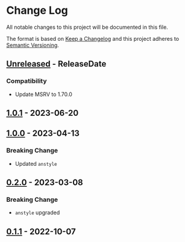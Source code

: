 # Change Log
All notable changes to this project will be documented in this file.

The format is based on [Keep a Changelog](http://keepachangelog.com/)
and this project adheres to [Semantic Versioning](http://semver.org/).

<!-- next-header -->
## [Unreleased] - ReleaseDate

### Compatibility

- Update MSRV to 1.70.0

## [1.0.1] - 2023-06-20

## [1.0.0] - 2023-04-13

### Breaking Change

- Updated `anstyle`

## [0.2.0] - 2023-03-08

### Breaking Change

- `anstyle` upgraded

## [0.1.1] - 2022-10-07

<!-- next-url -->
[Unreleased]: https://github.com/rust-cli/anstyle/compare/anstyle-ls-v1.0.1...HEAD
[1.0.1]: https://github.com/rust-cli/anstyle/compare/anstyle-ls-v1.0.0...anstyle-ls-v1.0.1
[1.0.0]: https://github.com/rust-cli/anstyle/compare/anstyle-ls-v0.2.0...anstyle-ls-v1.0.0
[0.2.0]: https://github.com/rust-cli/anstyle/compare/anstyle-ls-v0.1.1...anstyle-ls-v0.2.0
[0.1.1]: https://github.com/rust-cli/anstyle/compare/8a8922b4adb784d07bf04680bcb3cc7afdc030e5...anstyle-ls-v0.1.1
